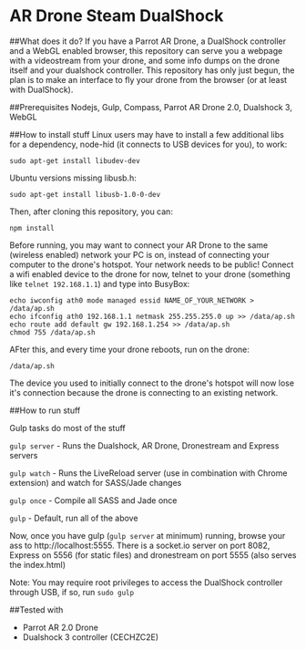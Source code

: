 AR Drone Steam DualShock
=============
##What does it do?
If you have a Parrot AR Drone, a DualShock controller and a WebGL enabled browser, this repository can serve you a webpage with a videostream from your drone, and some info dumps on the drone itself and your dualshock controller. This repository has only just begun, the plan is to make an interface to fly your drone from the browser (or at least with DualShock).

##Prerequisites
Nodejs, Gulp, Compass, Parrot AR Drone 2.0, Dualshock 3, WebGL

##How to install stuff
Linux users may have to install a few additional libs for a dependency, node-hid (it connects to USB devices for you), to work:
```
sudo apt-get install libudev-dev
```

Ubuntu versions missing libusb.h:
```
sudo apt-get install libusb-1.0-0-dev
```

Then, after cloning this repository, you can:
```
npm install
```

Before running, you may want to connect your AR Drone to the same (wireless enabled) network your PC is on, instead of connecting your computer to the drone's hotspot. Your network needs to be public! Connect a wifi enabled device to the drone for now, telnet to your drone (something like ```telnet 192.168.1.1```) and type into BusyBox:
```
echo iwconfig ath0 mode managed essid NAME_OF_YOUR_NETWORK > /data/ap.sh
echo ifconfig ath0 192.168.1.1 netmask 255.255.255.0 up >> /data/ap.sh
echo route add default gw 192.168.1.254 >> /data/ap.sh
chmod 755 /data/ap.sh
```

AFter this, and every time your drone reboots, run on the drone:
```
/data/ap.sh
```
The device you used to initially connect to the drone's hotspot will now lose it's connection because the drone is connecting to an existing network.

##How to run stuff

Gulp tasks do most of the stuff

```gulp server``` - Runs the Dualshock, AR Drone, Dronestream and Express servers

```gulp watch``` - Runs the LiveReload server (use in combination with Chrome extension) and watch for SASS/Jade changes

```gulp once``` - Compile all SASS and Jade once

```gulp``` - Default, run all of the above

Now, once you have gulp (```gulp server``` at minimum) running, browse your ass to http://localhost:5555. There is a socket.io server on port 8082, Express on 5556 (for static files) and dronestream on port 5555 (also serves the index.html)

Note: You may require root privileges to access the DualShock controller through USB, if so, run ```sudo gulp```

##Tested with
* Parrot AR 2.0 Drone
* Dualshock 3 controller (CECHZC2E)
